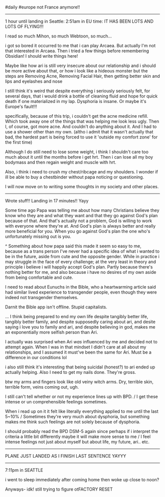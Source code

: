 #daily #europe not France anymore!!

---
1 hour until landing in Seattle: 2:51am in EU time:
IT HAS BEEN LOTS AND LOTS OF FLYING!!!

I read so much Mihon, so much Webtoon, so much...

i got so bored it occurred to me that i can play Arcaea. But actually I'm not that interested in Arcaea. Then i tried a few things before remembering Obsidian! I should write things here! 

Maybe like how ari is still very insecure about our relationship and i should be more active about that, or how i look like a hideous monster but the steps are Removing Acne, Removing Facial Hair, then getting better skin and lips and eyelashes and nose

I still think it's weird that despite everything i seriously seriously felt, for several days, that i would drink a bottle of cleaning fluid and hope for quick death if one materialized in my lap.
Dysphoria is insane. Or maybe it's Europe's fault!!!

specifically, because of this trip, i couldn't get the acne medicine refill. Which took away one of the things that was helping me look less ugly. Then I, of course, got more acne. And couldn't do anything about it. And I had to use a shower other than my own.
(altho i admit that it wasn't actually that bad, the hardest part is being forced to use it 'outside my comfort zone' for the first time)

Although I do still need to lose some weight, i think I shouldn't care too much about it until the months before i get hrt. Then i can lose all my boy bodymass and then regain weight and muscle with hrt.

Also, i think i need to crush my chest/ribcage and my shoulders. I wonder if ill be able to buy a chestbinder without papa noticing or questioning. 

I will now move on to writing some thoughts in my society and other places.

---
Wrote stuff!! Landing in 17 minutes!! Yayy

Some time ago Papa was telling me about how many Christians believe they know who they are and what they want and that they go against God's plan because of that. 
And that's actually not a problem, God is willing to work with everyone where they're at. 
And God's plan is always better and really more beneficial for you. When you go against God's plan the one who's unfortunately missing out is you. 

^ Something about how papa said this made it seem so easy to me, because as a trans person I've never had a specific idea of what i wanted to be in the future, aside from cute and the opposite gender. 
While in practice i may struggle in the face of every challenge; at the very least in theory and principle i believe i will happily accept God's plan. Partly because there's nothing better for me, and also because i have no desires of my own aside from being comfortable and cute. 

I need to read about Eunuchs in the Bible, who a heartwarming article said had similar lived experience to transgender people, even though they were indeed not transgender themselves. 

Darnit the Bible app isn't offline. Stupid capitalists.

...
I think being prepared to end my own life despite tangibly better life, tangibly better family, and despite supposedly caring about ari, and desite saying i love you to family and ari, and despite believing in god, makes me an exponentially more selfish person than Ari.

I actually was surprised when Ari *was* influenced by me and decided not to attempt again. When I was in that mindset I didn't care at all about my relationships, and I assumed it must've been the same for Ari. Must be a difference in our conditions lol

i also still think it's interesting that being suicidal (honest?) to ari ended up actually helping. Also I need to get my nails done. They're gross. 

btw my arms and fingers look like old veiny witch arms. Dry, terrible skin, terrible form, veins coming out, ugh.

I still can't tell whether or not my experience lines up with BPD. / I get these intense or un comprehensible feelings sometimes.

When i read up on it it felt like literally everything applied to me until the last 5~10% / Sometimes they're very much about dysphoria, but something makes me think such feelings are not solely because of dysphoria. 

I should probably read the BPD DSM-5 again since perhaps if i interpret the criteria a little bit differently maybe it will make more sense to me / I feel intense feelings not just about myself but about life, my future, ari.. etc. 

---
PLANE JUST LANDED AS I FINISH LAST SENTENCE YAYYY

---
7:11pm in SEATTLE

i went to sleep immediately after coming home then woke up close to noon?

Anyways- idk! still trying to figure otFACTORY RESET